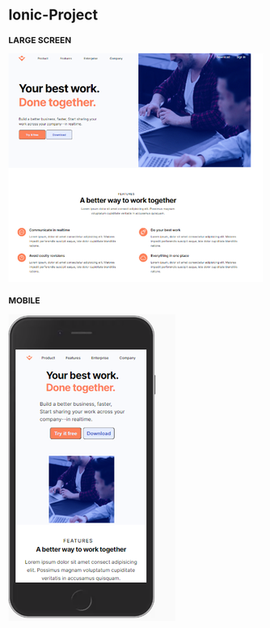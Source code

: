 # Ionic-Project


### LARGE SCREEN
![full screen](/computerScreen.png)



### MOBILE 
![mobile screen](/responsive.PNG)


